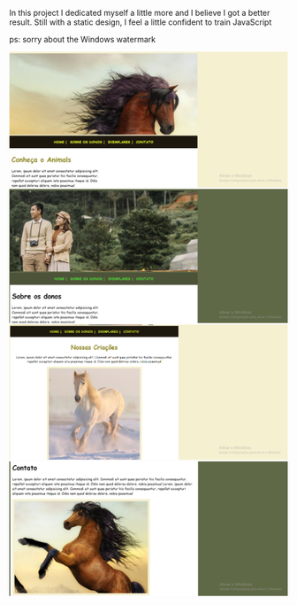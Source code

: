 In this project I dedicated myself a little more and I believe I got a better result. Still with a static design, I feel a little confident to train JavaScript

ps: sorry about the Windows watermark

<img src="1.png">
<img src="2.png">
<img src="3.png">
<img src="4.png">